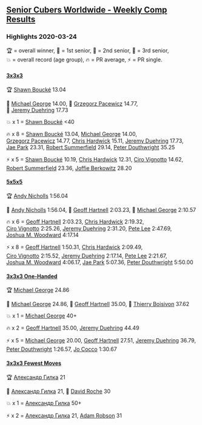 <style>table {white-space: nowrap;}</style>

## [Senior Cubers Worldwide - Weekly Comp Results](/scw-comp/results/)
### Highlights 2020-03-24

<span style="white-space: nowrap;">🏆 = overall winner</span>, <span style="white-space: nowrap;">🥇 = 1st senior</span>, <span style="white-space: nowrap;">🥈 = 2nd senior</span>, <span style="white-space: nowrap;">🥉 = 3rd senior</span>, <span style="white-space: nowrap;">💥 = overall record (age group)</span>, <span style="white-space: nowrap;">🔥 = PR average</span>, <span style="white-space: nowrap;">⚡ = PR single</span>.

#### [3x3x3](333.md)

<span style="white-space: nowrap;">🏆 [Shawn Boucké](../../persons/shawn_boucke/333.md) 13.04</span>

<span style="white-space: nowrap;">🥇 [Michael George](../../persons/michael_george/333.md) 14.00</span>, <span style="white-space: nowrap;">🥈 [Grzegorz Pacewicz](../../persons/grzegorz_pacewicz/333.md) 14.77</span>, <span style="white-space: nowrap;">🥉 [Jeremy Duehring](../../persons/jeremy_duehring/333.md) 17.73</span>

💥 x 1 = <span style="white-space: nowrap;">[Shawn Boucké](../../persons/shawn_boucke/333.md) <40</span>

🔥 x 8 = <span style="white-space: nowrap;">[Shawn Boucké](../../persons/shawn_boucke/333.md) 13.04</span>, <span style="white-space: nowrap;">[Michael George](../../persons/michael_george/333.md) 14.00</span>, <span style="white-space: nowrap;">[Grzegorz Pacewicz](../../persons/grzegorz_pacewicz/333.md) 14.77</span>, <span style="white-space: nowrap;">[Chris Hardwick](../../persons/chris_hardwick/333.md) 15.11</span>, <span style="white-space: nowrap;">[Jeremy Duehring](../../persons/jeremy_duehring/333.md) 17.73</span>, <span style="white-space: nowrap;">[Jae Park](../../persons/jae_park/333.md) 23.31</span>, <span style="white-space: nowrap;">[Robert Summerfield](../../persons/robert_summerfield/333.md) 29.14</span>, <span style="white-space: nowrap;">[Peter Douthwright](../../persons/peter_douthwright/333.md) 35.25</span>

⚡ x 5 = <span style="white-space: nowrap;">[Shawn Boucké](../../persons/shawn_boucke/333.md) 10.19</span>, <span style="white-space: nowrap;">[Chris Hardwick](../../persons/chris_hardwick/333.md) 12.31</span>, <span style="white-space: nowrap;">[Ciro Vignotto](../../persons/ciro_vignotto/333.md) 14.62</span>, <span style="white-space: nowrap;">[Robert Summerfield](../../persons/robert_summerfield/333.md) 23.36</span>, <span style="white-space: nowrap;">[Joffie Berkowitz](../../persons/joffie_berkowitz/333.md) 28.20</span>

#### [5x5x5](555.md)

<span style="white-space: nowrap;">🏆 [Andy Nicholls](../../persons/andy_nicholls/555.md) 1:56.04</span>

<span style="white-space: nowrap;">🥇 [Andy Nicholls](../../persons/andy_nicholls/555.md) 1:56.04</span>, <span style="white-space: nowrap;">🥈 [Geoff Hartnell](../../persons/geoff_hartnell/555.md) 2:03.23</span>, <span style="white-space: nowrap;">🥉 [Michael George](../../persons/michael_george/555.md) 2:10.57</span>

🔥 x 6 = <span style="white-space: nowrap;">[Geoff Hartnell](../../persons/geoff_hartnell/555.md) 2:03.23</span>, <span style="white-space: nowrap;">[Chris Hardwick](../../persons/chris_hardwick/555.md) 2:19.32</span>, <span style="white-space: nowrap;">[Ciro Vignotto](../../persons/ciro_vignotto/555.md) 2:25.26</span>, <span style="white-space: nowrap;">[Jeremy Duehring](../../persons/jeremy_duehring/555.md) 2:31.20</span>, <span style="white-space: nowrap;">[Pete Lee](../../persons/pete_lee/555.md) 2:47.69</span>, <span style="white-space: nowrap;">[Joshua M. Woodward](../../persons/joshua_m_woodward/555.md) 4:17.14</span>

⚡ x 8 = <span style="white-space: nowrap;">[Geoff Hartnell](../../persons/geoff_hartnell/555.md) 1:50.31</span>, <span style="white-space: nowrap;">[Chris Hardwick](../../persons/chris_hardwick/555.md) 2:09.49</span>, <span style="white-space: nowrap;">[Ciro Vignotto](../../persons/ciro_vignotto/555.md) 2:15.52</span>, <span style="white-space: nowrap;">[Jeremy Duehring](../../persons/jeremy_duehring/555.md) 2:17.14</span>, <span style="white-space: nowrap;">[Pete Lee](../../persons/pete_lee/555.md) 2:21.67</span>, <span style="white-space: nowrap;">[Joshua M. Woodward](../../persons/joshua_m_woodward/555.md) 4:06.17</span>, <span style="white-space: nowrap;">[Jae Park](../../persons/jae_park/555.md) 5:07.36</span>, <span style="white-space: nowrap;">[Peter Douthwright](../../persons/peter_douthwright/555.md) 5:50.00</span>

#### [3x3x3 One-Handed](333oh.md)

<span style="white-space: nowrap;">🏆 [Michael George](../../persons/michael_george/333oh.md) 24.86</span>

<span style="white-space: nowrap;">🥇 [Michael George](../../persons/michael_george/333oh.md) 24.86</span>, <span style="white-space: nowrap;">🥈 [Geoff Hartnell](../../persons/geoff_hartnell/333oh.md) 35.00</span>, <span style="white-space: nowrap;">🥉 [Thierry Boisivon](../../persons/thierry_boisivon/333oh.md) 37.62</span>

💥 x 1 = <span style="white-space: nowrap;">[Michael George](../../persons/michael_george/333oh.md) 40+</span>

🔥 x 2 = <span style="white-space: nowrap;">[Geoff Hartnell](../../persons/geoff_hartnell/333oh.md) 35.00</span>, <span style="white-space: nowrap;">[Jeremy Duehring](../../persons/jeremy_duehring/333oh.md) 44.49</span>

⚡ x 5 = <span style="white-space: nowrap;">[Michael George](../../persons/michael_george/333oh.md) 20.00</span>, <span style="white-space: nowrap;">[Geoff Hartnell](../../persons/geoff_hartnell/333oh.md) 27.51</span>, <span style="white-space: nowrap;">[Jeremy Duehring](../../persons/jeremy_duehring/333oh.md) 36.79</span>, <span style="white-space: nowrap;">[Peter Douthwright](../../persons/peter_douthwright/333oh.md) 1:26.57</span>, <span style="white-space: nowrap;">[Jo Cocco](../../persons/jo_cocco/333oh.md) 1:30.67</span>

#### [3x3x3 Fewest Moves](333fm.md)

<span style="white-space: nowrap;">🏆 [Александр Гилка](../../persons/александр_гилка/333fm.md) 21</span>

<span style="white-space: nowrap;">🥇 [Александр Гилка](../../persons/александр_гилка/333fm.md) 21</span>, <span style="white-space: nowrap;">🥈 [David Roche](../../persons/david_roche/333fm.md) 30</span>

💥 x 1 = <span style="white-space: nowrap;">[Александр Гилка](../../persons/александр_гилка/333fm.md) 50+</span>

⚡ x 2 = <span style="white-space: nowrap;">[Александр Гилка](../../persons/александр_гилка/333fm.md) 21</span>, <span style="white-space: nowrap;">[Adam Robson](../../persons/adam_robson/333fm.md) 31</span>


<!-- Global site tag (gtag.js) - Google Analytics -->
<script async src="https://www.googletagmanager.com/gtag/js?id=UA-86348435-3"></script>
<script>window.dataLayer = window.dataLayer || []; function gtag() {dataLayer.push(arguments);} gtag('js', new Date()); gtag('config', 'UA-86348435-3');</script>
